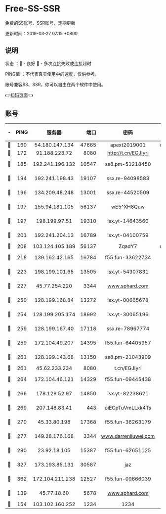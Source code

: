 # Free-SS-SSR

免费的SS账号、SSR账号，定期更新

更新时间：2019-03-27 07:15 +0800

## 说明

状态     ：🙂 - 良好 🙁 - 多次连接失败或连接超时

PING值   ：不代表真实使用中的速度，仅供参考。

账号兼容SS、SSR，你可以自由在两个软件中使用。

👉[扫码页面](https://liesauer.github.io/Free-SS-SSR/)👈

## 账号

|-|PING|服务器|端口|密码|加密方式|区域|
|:----:|:----:|:-----:|-----:|:----:|:----:|:----:|
|🙂|160|54.180.147.134|47665|apext2019001|chacha20|KR|
|🙂|172|91.188.223.72|8080|http://t.cn/EGJIyrl|rc4-md5|RU|
|🙂|185|192.241.196.132|10547|ss8.pm-51218450|aes-256-cfb|US|
|🙂|194|192.241.198.43|19107|ssx.re-94098583|aes-256-cfb|US|
|🙂|196|134.209.48.248|13001|ssx.re-44520509|aes-256-cfb|US|
|🙂|197|155.94.181.105|56137|wE5^XH8Quw|aes-256-cfb|US|
|🙂|197|198.199.97.51|19310|isx.yt-14643560|aes-256-cfb|US|
|🙂|201|192.241.204.13|16789|isx.yt-04100759|aes-256-cfb|US|
|🙂|208|103.124.105.189|56137|ZqadY7|chacha20|US|
|🙂|218|139.162.42.165|16784|f55.fun-33622734|aes-256-cfb|SG|
|🙂|223|198.199.101.65|13505|isx.yt-54307831|aes-256-cfb|US|
|🙂|227|45.77.254.220|3344|www.sphard.com|aes-256-cfb|SG|
|🙂|250|128.199.168.84|13272|isx.yt-00665678|aes-256-cfb|SG|
|🙂|254|128.199.205.174|18992|isx.yt-30065196|aes-256-cfb|SG|
|🙂|259|128.199.167.40|17118|ssx.re-78967774|aes-256-cfb|SG|
|🙂|259|172.104.49.207|14395|f55.fun-64405957|aes-256-cfb|SG|
|🙂|261|128.199.143.68|13150|ss8.pm-21043909|aes-256-cfb|SG|
|🙂|261|45.62.233.234|8080|t.cn/EGJIyrl|rc4-md5|CA|
|🙂|264|172.104.46.121|14329|f55.fun-09445438|aes-256-cfb|SG|
|🙂|266|178.128.52.97|14850|isx.yt-82238621|aes-256-cfb|SG|
|🙂|269|207.148.83.41|443|oiECpTuVmLLxk4Ts|aes-256-cfb|AU|
|🙂|270|45.33.80.198|17368|f55.fun-36263179|aes-256-cfb|US|
|🙂|277|149.28.176.168|3344|www.darrenliuwei.com|aes-256-cfb|AU|
|🙂|280|23.92.18.105|15387|f55.fun-62651125|aes-256-cfb|US|
|🙂|327|173.193.85.131|30587|jaz|aes-256-cfb|US|
|🙂|362|172.104.211.238|12527|f55.fun-09666039|aes-256-cfb|US|
|🙂|139|45.77.18.60|5678|www.sphard.com|aes-256-cfb|JP|
|🙂|154|103.102.160.252|1234|1234|rc4-md5|JP|
